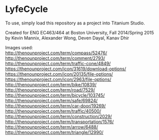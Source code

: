 LyfeCycle
=========

To use, simply load this repository as a project into Titanium Studio.

Created for ENG EC463/464 at Boston University, Fall 2014/Spring 2015  
by Kevin Mannix, Alexander Wong, Deven Dayal, Kanav Dhir  


Images used:  
http://thenounproject.com/term/compass/52476/  
http://thenounproject.com/term/comment/2793/  
http://thenounproject.com/term/traffic-cone/4849/  
https://thenounproject.com/icon/31619/download-options/  
https://thenounproject.com/icon/20135/file-options/  
https://thenounproject.com/icon/2963/file-options/  
http://thenounproject.com/term/bike/10839/  
http://thenounproject.com/term/road/7529/  
http://thenounproject.com/term/bicycle/103745/  
http://thenounproject.com/term/safe/69824/  
http://thenounproject.com/term/car-door/19269/  
http://thenounproject.com/term/traffic/40500/  
http://thenounproject.com/term/construction/2029/  
http://thenounproject.com/term/transportation/1576/  
http://thenounproject.com/term/arrow/6488/  
http://thenounproject.com/term/triangle/12990/  
